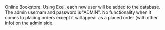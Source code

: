 Online Bookstore.
Using Exel, each new user will be added to the database. 
The admin usernam and password is "ADMIN".
No functionality when it comes to placing orders except it will appear as a placed order (with other info) on the admin side.
